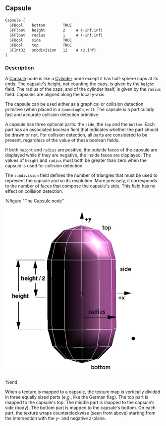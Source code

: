 ## Capsule

```
Capsule {
  SFBool    bottom        TRUE
  SFFloat   height        2     # (-inf,inf)
  SFFloat   radius        1     # (-inf,inf)
  SFBool    side          TRUE
  SFBool    top           TRUE
  SFInt32   subdivision   12    # (2,inf)
}
```

### Description

A [Capsule](#capsule) node is like a [Cylinder](cylinder.md#cylinder) node
except it has half-sphere caps at its ends. The capsule's height, not counting
the caps, is given by the `height` field. The radius of the caps, and of the
cylinder itself, is given by the `radius` field. Capsules are aligned along the
local y-axis.

The capsule can be used either as a graphical or collision detection primitive
(when placed in a `boundingObject`). The capsule is a particularly fast and
accurate collision detection primitive.

A capsule has three optional parts: the `side`, the `top` and the `bottom`. Each
part has an associated boolean field that indicates whether the part should be
drawn or not. For collision detection, all parts are considered to be present,
regardless of the value of these boolean fields.

If both `height` and `radius` are positive, the outside faces of the capsule are
displayed while if they are negative, the inside faces are displayed. The values
of `height` and `radius` must both be greater than zero when the capsule is used
for collision detection.

The `subdivision` field defines the number of triangles that must be used to
represent the capsule and so its resolution. More precisely, it corresponds to
the number of faces that compose the capsule's side. This field has no effect on
collision detection.

%figure "The Capsule node"

![capsule.png](images/capsule.png)

%end

When a texture is mapped to a capsule, the texture map is vertically divided in
three equally sized parts (e.g., like the German flag). The top part is mapped
to the capsule's top. The middle part is mapped to the capsule's side (body).
The bottom part is mapped to the capsule's bottom. On each part, the texture
wraps counterclockwise (seen from above) starting from the intersection with the
*y*- and negative *z*-plane.

